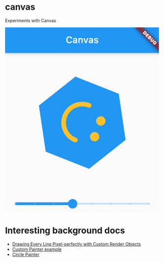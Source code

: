 # canvas

Experiments  with Canvas

![Face Shape Screenshot](FaceShape.png)

# Interesting background docs

* [Drawing Every Line Pixel-perfectly with Custom Render Objects](https://medium.com/flutter-community/pure-flutterclock-face-every-line-customly-drawn-with-pixel-perfect-control-c27cba427801)
* [Custom Painter example](https://github.com/sbis04/custom_painter/blob/master/animate_polygons/lib/main.dart)
* [Circle Painter](https://github.com/FlutterOpen/flutter-canvas/blob/master/lib/circle/CirclePainter.dart)

